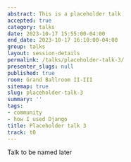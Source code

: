 ```yaml
---
abstract: This is a placeholder talk
accepted: true
category: talks
date: 2023-10-17 15:55:00-04:00
end_date: 2023-10-17 16:10:00-04:00
group: talks
layout: session-details
permalink: /talks/placeholder-talk-3/
presenter_slugs: null
published: true
room: Grand Ballroom II-III
sitemap: true
slug: placeholder-talk-3
summary: ''
tags:
- community
- how I used Django
title: Placeholder talk 3
track: t0
---
```


Talk to be named later
